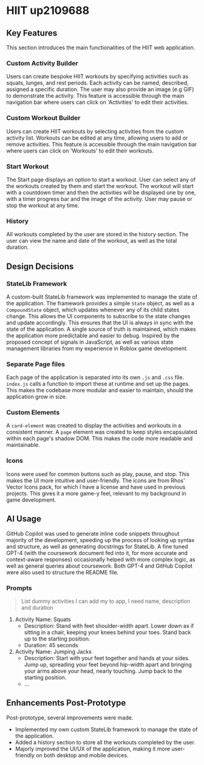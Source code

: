 # HIIT up2109688

## Key Features
This section introduces the main functionalities of the HIIT web application.

### Custom Activity Builder
Users can create bespoke HIIT workouts by specifying activities such as squats, lunges, and rest periods. Each activity can be named, described, assigned a specific duration. The user may also provide an image (e.g GIF) to demonstrate the activity. This feature is accessible through the main navigation bar where users can click on 'Activities' to edit their activities.

### Custom Workout Builder
Users can create HIIT workouts by selecting activities from the custom activity list. Workouts can be edited at any time, allowing users to add or remove activities. This feature is accessible through the main navigation bar where users can click on 'Workouts' to edit their workouts.

### Start Workout
The Start page displays an option to start a workout. User can select any of the workouts created by them and start the workout. The workout will start with a countdown timer and then the activities will be displayed one by one, with a timer progress bar and the image of the activity. User may pause or stop the workout at any time.

### History
All workouts completed by the user are stored in the history section. The user can view the name and date of the workout, as well as the total duration.

## Design Decisions

### StateLib Framework
A custom-built StateLib framework was implemented to manage the state of the application. 
The framework provides a simple `State` object, as well as a `CompoundState` object, which updates whenever any of its child states change. This allows the UI components to subscribe to the state changes and update accordingly. This ensures that the UI is always in sync with the state of the application. A single source of truth is maintained, which makes the application more predictable and easier to debug.
Inspired by the proposed concept of signals in JavaScript, as well as various state management libraries from my experience in Roblox game development.

### Separate Page files
Each page of the application is separated into its own `.js` and `.css` file. `index.js` calls a function to import these at runtime and set up the pages. This makes the codebase more modular and easier to maintain, should the application grow in size.

### Custom Elements
A `card-element` was created to display the activities and workouts in a consistent manner. A `page` element was created to keep styles encapsulated within each page's shadow DOM. This makes the code more readable and maintainable.

### Icons
Icons were used for common buttons such as play, pause, and stop. This makes the UI more intuitive and user-friendly. The icons are from Rhos' Vector Icons pack, for which I have a license and have used in previous projects. This gives it a more game-y feel, relevant to my background in game development. 

## AI Usage
GitHub Copilot was used to generate inline code snippets throughout majority of the development, speeding up the process of looking up syntax and structure, as well as generating docstrings for StateLib.
A fine tuned GPT-4 (with the coursework document fed into it, for more accurate and context-aware responses) occasionally helped with more complex logic, as well as general queries about coursework.
Both GPT-4 and GitHub Copilot were also used to structure the README file.

### Prompts

> List dummy activities I can add my to app, I need name, description and duration

1. Activity Name: Squats
    - Description: Stand with feet shoulder-width apart. Lower down as if sitting in a chair, keeping your knees behind your toes. Stand back up to the starting position.
    - Duration: 45 seconds
2. Activity Name: Jumping Jacks
    - Description: Start with your feet together and hands at your sides. Jump up, spreading your feet beyond hip-width apart and bringing your arms above your head, nearly touching. Jump back to the starting position.
    - ...

## Enhancements Post-Prototype
Post-prototype, several improvements were made.
- Implemented my own custom StateLib framework to manage the state of the application.
- Added a history section to store all the workouts completed by the user.
- Majorly improved the UI/UX of the application, making it more user-friendly on both desktop and mobile devices.